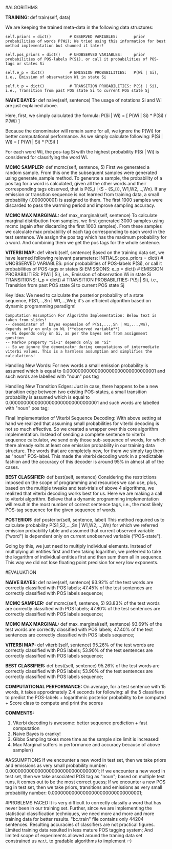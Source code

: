#ALGORITHMS

**TRAINING:**            def train(self, data)

We are keeping the trained meta-data in the following data structures:

    self.priors = dict()        # OBSERVED VARIABLES:       prior probabilities of words P(Wi); We tried using this information for best method implementation but shunned it later!

    self.pos_priors = dict()    # UNOBSERVED VARIABLES:     prior probabilities of POS-labels P(Si), or call it probabilities of POS-tags or states Si

    self.e_p = dict()           # EMISSION PROBABILITIES:   P(Wi | Si), i.e., Emission of observation Wi in state Si
    
    self.t_p = dict()           # TRANSITION PROBABILITIES: P(Sj | Si), i.e., Transition from past POS state Si to current POS state Sj


**NAIVE BAYES:**         def naive(self, sentence)
The usage of notations Si and Wi are just explained above.

Here, first, we simply calculated the formula:
P(Si | Wi) = [ P(Wi | Si) * P(Si) / P(Wi) ]

Because the denominator will remain same for all, we ignore the P(Wi) for better computational performance. As we simply calculate following:
P(Si | Wi) = [ P(Wi | Si) * P(Si) ]

For each word Wi, the pos-tag Si with the highest probability P(Si | Wi) is considered for classifying the word Wi.



**MCMC SAMPLER:**        def mcmc(self, sentence, 5)
First we generated a random sample. From this one the subsequent samples were generated using generate_sample method. To
generate a sample, the probability of a pos tag for a word is calculated, given all the other words and their corresponding
tags observed, that is P(S_i | (S - {S_i}), W1,W2,...,Wn). If any emission or transition sequence is not learned from
training data, a small probability (.000000001) is assigned to them. The first 1000 samples were discarded to pass
the warming period and improve sampling accuracy.



**MCMC MAX MARGINAL:**   def max_marginal(self, sentence)
To calculate marginal distribution from samples, we first generated 3000 samples using mcmc (again after discarding the
first 1000 samples). From these samples we calculate max probability of each tag corresponding to each word in the test
sentence. We assign the pos tag which has the maximum probability for a word. And combining them we get the pos tags
for the whole sentence.



**VITERBI MAP:**         def viterbi(self, sentence)
Based on the training data set, we have learned following relevant parameters:
    INITIALS:    pos_priors = dict()    # UNOBSERVED VARIABLES:     prior probabilities of POS-labels P(Si), or call it probabilities of POS-tags or states Si
    EMISSIONS:   e_p = dict()           # EMISSION PROBABILITIES:   P(Wi | Si), i.e., Emission of observation Wi in state Si
    TRANSITIONS: t_p = dict()           # TRANSITION PROBABILITIES: P(Sj | Si), i.e., Transition from past POS state Si to current POS state Sj


Key Idea: We need to calculate the posterior probability of a state sequence, P(S1,...,Sn | W1,...,Wn);
it's an efficient algorithm based on dynamic programming paradigm!

    Computation Assumption For Algorithm Implementation: Below text is taken from slides!
    -- denominator of  bayes expansion of P(S1,...,Sn | W1,...,Wn), depends only on only on Wi (**observed variable**)
    -- Wi depends only on Si, as per the bayes net from assignment question
    -- Markov property "Si+1" depends only on "Si"
    -- So we ignore the denominator during computations of intermediate viterbi values. This is a harmless assumption and simplifies the calculations!


Handling New Words: For new words a small emission probability is assumed which is equal to 0.00000000000000000000000000000001
and such words are labelled with "noun" pos tag

Handling New Transition Edges: Just in case, there happens to be a new transition edge between two existing POS-states, a small transition
probability is assumed which is equal to 0.00000000000000000000000000000001 and such words are labelled with "noun" pos tag;

Final Implementation of Viterbi Sequence Decoding: With above setting at hand we realized that assuming small probabilities for viterbi decoding is not so much effective. So we created
a wrapper over this core algorithm implementation. Instead of sending a complete sentence to viterbi sequence calculator, we send only
those sub-sequence of words, for which there already exits at least one emission probability in our training data structure. The words that
are completely new, for them we simply tag them as "noun" POS-label. This made the viterbi decoding work in a predictable fashion and the
accuracy of this decoder is around 95% in almost all of the cases.



**BEST CLASSIFIER:**     def best(self, sentence)
Considering the restrictions imposed on the scope of programming and resources we can use,
plus, based on the multiple tweaks and test-trials of above 4 algorithms, we realized that viterbi decoding works best for us.
Here we are making a call to viterbi algorithm. Believe that a dynamic programming implementation will result in the most
number of correct sentence tags, i.e., the most likely POS-tag sequence for the given sequence of words.



**POSTERIOR:**           def posterior(self, sentence, label)
This method required us to calculate  probability P(S1,S2,...,Sn | W1,W2,...,Wn) for which we referred emission
probability table and assumed that current observed variable ("word") is dependent only on current unobserved variable ("POS-state").

Going by this, we just need to multiply individual elements. Instead of multiplying all entities first and then taking logarithm,
we preferred to take the logarithm of individual entities first and then sum them all in sequence. This way we did not lose
floating point precision for very low exponents.



#EVALUATION

**NAIVE BAYES:**         def naive(self, sentence)
93.92% of the test words     are correctly classified with POS labels;
47.45% of the test sentences are correctly classified with POS labels sequence;


**MCMC SAMPLER:**        def mcmc(self, sentence, 5)
93.83% of the test words     are correctly classified with POS labels;
47.80% of the test sentences are correctly classified with POS labels sequence;


**MCMC MAX MARGINAL:**   def max_marginal(self, sentence)
93.69% of the test words     are correctly classified with POS labels;
47.40% of the test sentences are correctly classified with POS labels sequence;


**VITERBI MAP:**         def viterbi(self, sentence)
95.26% of the test words     are correctly classified with POS labels;
53.90% of the test sentences are correctly classified with POS labels sequence;


**BEST CLASSIFIER:**     def best(self, sentence)
95.26% of the test words     are correctly classified with POS labels;
53.90% of the test sentences are correctly classified with POS labels sequence;


**COMPUTATIONAL PERFORMANCE:** 
On average, for a test sentence with 15 words, it takes approximately 2.4 seconds for following:
        all the 5 classifiers to predict the POS-labels
        + logarithmic posterior probability to be computed
        + Score class to compute and print the scores


**COMMENTS:**
1. Viterbi decoding is awesome: better sequence prediction + fast computation
2. Naive Bayes is cranky!
3. Gibbs Sampling takes more time as the sample size limit is increased!
4. Max Marginal suffers in performance and accuracy because of above sampler()



#ASSUMPTIONS
If we encounter a new word in test set, then we take priors and emissions as very small probability number: 0.00000000000000000000000000000001;
If we encounter a new word in test set, then we take associated POS tag as "noun"; based on multiple test runs, it comes out to be the most correct guess;
If we encounter a new POS tag in test set, then we take priors, transitions and emissions as very small probability number: 0.00000000000000000000000000000001;


#PROBLEMS FACED
It is very difficult to correctly classify a word that has never been in our training set. Further, since we are implementing the
statistical classification techniques, we need more and more and more training data for better results. "bc.train" file contains only
44204 sentences. Resulting accuracies of classifiers are not practical figures. Limited training data resulted in less mature POS tagging
system; And limited scope of experiments allowed around the traning data set constrained us w.r.t. to gradable algorithms to implement :-)

